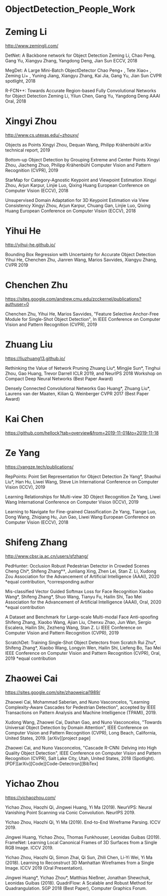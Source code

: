 # ObjectDetection_People_Work

# Zeming Li

http://www.zemingli.com/

DetNet: A Backbone network for Object Detection
Zeming Li, Chao Peng, Gang Yu, Xiangyu Zhang, Yangdong Deng, Jian Sun
ECCV, 2018

MegDet: A Large Mini-Batch ObjectDetector
Chao Peng+ , Tete Xiao+ , Zeming Li+ , Yuning Jiang, Xiangyu Zhang, Kai Jia, Gang Yu, Jian Sun
CVPR spotlight, 2018

R-FCN++: Towards Accurate Region-based Fully Convolutional Networks for Object Detection
Zeming Li, Yilun Chen, Gang Yu, Yangdong Deng
AAAI Oral, 2018

# Xingyi Zhou

http://www.cs.utexas.edu/~zhouxy/

Objects as Points
Xingyi Zhou, Dequan Wang, Philipp Krähenbühl
arXiv technical report, 2019

Bottom-up Object Detection by Grouping Extreme and Center Points
Xingyi Zhou, Jiacheng Zhuo, Philipp Krähenbühl
Computer Vision and Pattern Recognition (CVPR), 2019

StarMap for Category-Agnostic Keypoint and Viewpoint Estimation
Xingyi Zhou, Arjun Karpur, Linjie Luo, Qixing Huang
European Conference on Computer Vision (ECCV), 2018

Unsupervised Domain Adaptation for 3D Keypoint Estimation via View Consistency
Xingyi Zhou, Arjun Karpur, Chuang Gan, Linjie Luo, Qixing Huang
European Conference on Computer Vision (ECCV), 2018

# Yihui He

http://yihui-he.github.io/

Bounding Box Regression with Uncertainty for Accurate Object Detection
Yihui He, Chenchen Zhu, Jianren Wang, Marios Savvides, Xiangyu Zhang, CVPR 2019

# Chenchen Zhu

https://sites.google.com/andrew.cmu.edu/zcckernel/publications?authuser=0

Chenchen Zhu, Yihui He, Marios Savvides, "Feature Selective Anchor-Free Module for Single-Shot Object Detection", In IEEE Conference on Computer Vision and Pattern Recognition (CVPR), 2019


# Zhuang Liu
https://liuzhuang13.github.io/

Rethinking the Value of Network Pruning
Zhuang Liu*, Mingjie Sun*, Tinghui Zhou, Gao Huang, Trevor Darrell
ICLR 2019, and NeurIPS 2018 Workshop on Compact Deep Neural Networks (Best Paper Award)

	
Densely Connected Convolutional Networks
Gao Huang*, Zhuang Liu*, Laurens van der Maaten, Kilian Q. Weinberger
CVPR 2017 (Best Paper Award)

# Kai Chen
https://github.com/hellock?tab=overview&from=2019-11-01&to=2019-11-18

# Ze Yang

https://yangze.tech/publications/

RepPoints: Point Set Representation for Object Detection
Ze Yang*, Shaohui Liu*, Han Hu, Liwei Wang, Steve Lin
International Conference on Computer Vision (ICCV), 2019

Learning Relationships for Multi-view 3D Object Recognition
Ze Yang, Liwei Wang
International Conference on Computer Vision (ICCV), 2019

Learning to Navigate for Fine-grained Classification
Ze Yang, Tiange Luo, Dong Wang, Zhiqiang Hu, Jun Gao, Liwei Wang
European Conference on Computer Vision (ECCV), 2018


# Shifeng Zhang

http://www.cbsr.ia.ac.cn/users/sfzhang/

PedHunter: Occlusion Robust Pedestrian Detector in Crowded Scenes
Cheng Chi*, Shifeng Zhang*†, Junliang Xing, Zhen Lei, Stan Z. Li, Xudong Zou
Association for the Advancement of Artificial Intelligence (AAAI), 2020
*equal contribution, †corresponding author

Mis-classified Vector Guided Softmax Loss for Face Recognition
Xiaobo Wang*, Shifeng Zhang*, Shuo Wang, Tianyu Fu, Hailin Shi, Tao Mei
Association for the Advancement of Artificial Intelligence (AAAI), Oral, 2020
*equal contribution


A Dataset and Benchmark for Large-scale Multi-modal Face Anti-spoofing
Shifeng Zhang, Xiaobo Wang, Ajian Liu, Chenxu Zhao, Jun Wan, Sergio Escalera, Hailin Shi, Zezheng Wang, Stan Z. Li
IEEE Conference on Computer Vision and Pattern Recognition (CVPR), 2019

ScratchDet: Training Single-Shot Object Detectors from Scratch
Rui Zhu*, Shifeng Zhang*, Xiaobo Wang, Longyin Wen, Hailin Shi, Liefeng Bo, Tao Mei
IEEE Conference on Computer Vision and Pattern Recognition (CVPR), Oral, 2019
*equal contribution

# Zhaowei Cai

https://sites.google.com/site/zhaoweicai1989/

Zhaowei Cai, Mohammad Saberian, and Nuno Vasconcelos, "Learning Complexity-Aware Cascades for Pedestrian Detection", accepted by IEEE Transactions on Pattern Analysis and Machine Intelligence (TPAMI), 2019.

Xudong Wang, Zhaowei Cai, Dashan Gao, and Nuno Vasconcelos, "Towards Universal Object Detection by Domain Attention", IEEE Conference on Computer Vision and Pattern Recognition (CVPR), Long Beach, California, United States, 2019. [arXiv][project page]

Zhaowei Cai, and Nuno Vasconcelos, "Cascade R-CNN: Delving into High Quality Object Detection", IEEE Conference on Computer Vision and Pattern Recognition (CVPR), Salt Lake City, Utah, United States, 2018 (Spotlight). [PDF][arXiv][Code][Code-Detectron][BibTex]

# Yichao Zhou

https://yichaozhou.com/

 Yichao Zhou, Haozhi Qi, Jingwei Huang, Yi Ma (2019). NeurVPS: Neural Vanishing Point Scanning via Conic Convolution. NeurIPS 2019.

 Yichao Zhou, Haozhi Qi, Yi Ma (2019). End-to-End Wireframe Parsing. ICCV 2019.
 
 Jingwei Huang, Yichao Zhou, Thomas Funkhouser, Leonidas Guibas (2019). FrameNet: Learning Local Canonical Frames of 3D Surfaces from a Single RGB Image. ICCV 2019.

 Yichao Zhou, Haozhi Qi, Simon Zhai, Qi Sun, Zhili Chen, Li-Yi Wei, Yi Ma (2018). Learning to Reconstruct 3D Manhattan Wireframes from a Single Image. ICCV 2019 (Oral Presentation).
   
 Jingwei Huang*, Yichao Zhou*, Matthias Nießner, Jonathan Shewchuk, Leonidas Guibas (2018). QuadriFlow: A Scalable and Robust Method for Quadrangulation. SGP 2018 (Best Paper), Computer Graphics Forum.
    


